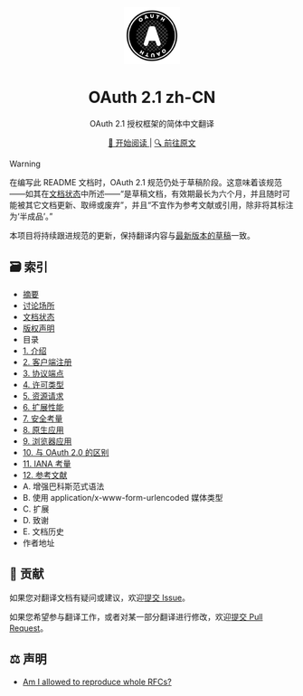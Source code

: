<div align="center">
  <a href="https://github.com/mrcaidev/oauth-2.1-zh-cn">
    <img src="assets/oauth.svg" alt="OAuth logo" width="100"/>
  </a>
  <h1>OAuth 2.1 zh-CN</h1>
  <p>OAuth 2.1 授权框架的简体中文翻译</p>
  <a href="https://github.com/mrcaidev/oauth-2.1-zh-cn/blob/master/docs/01-introduction.md">
    📖 开始阅读
  </a>
  |
  <a href="https://oauth.net/2.1/">
    🔍 前往原文
  </a>
</div>

> [!WARNING]
>
> 在编写此 README 文档时，OAuth 2.1 规范仍处于草稿阶段。这意味着该规范——如其在[文档状态](docs/00-frontmatter.md#文档状态)中所述——“是草稿文档，有效期最长为六个月，并且随时可能被其它文档更新、取缔或废弃”，并且“不宜作为参考文献或引用，除非将其标注为‘半成品’。”
>
> 本项目将持续跟进规范的更新，保持翻译内容与[最新版本的草稿](https://github.com/oauth-wg/oauth-v2-1/releases/latest)一致。

## 🗃️ 索引

- [摘要](docs/00-frontmatter.md#摘要)
- [讨论场所](docs/00-frontmatter.md#讨论场所)
- [文档状态](docs/00-frontmatter.md#文档状态)
- [版权声明](docs/00-frontmatter.md#版权声明)
- 目录
- [1. 介绍](docs/01-introduction.md)
- [2. 客户端注册](docs/02-client-registration.md)
- [3. 协议端点](docs/03-protocol-endpoints.md)
- [4. 许可类型](docs/04-grant-types.md)
- [5. 资源请求](docs/05-resource-requests.md)
- [6. 扩展性能](docs/06-extensibility.md)
- [7. 安全考量](docs/07-security-considerations.md)
- [8. 原生应用](docs/08-native-applications.md)
- [9. 浏览器应用](docs/09-browser-based-apps.md)
- [10. 与 OAuth 2.0 的区别](docs/10-differences-from-oauth-2-0.md)
- [11. IANA 考量](docs/11-iana-considerations.md)
- [12. 参考文献](docs/12-references.md)
- A. 增强巴科斯范式语法
- B. 使用 application/x-www-form-urlencoded 媒体类型
- C. 扩展
- D. 致谢
- E. 文档历史
- 作者地址

## 🤝 贡献

如果您对翻译文档有疑问或建议，欢迎[提交 Issue](https://github.com/mrcaidev/oauth-2.1-zh-cn/issues)。

如果您希望参与翻译工作，或者对某一部分翻译进行修改，欢迎[提交 Pull Request](https://github.com/mrcaidev/oauth-2.1-zh-cn/pulls)。

## ⚖️ 声明

- [Am I allowed to reproduce whole RFCs?](https://trustee.ietf.org/about/faq/)
